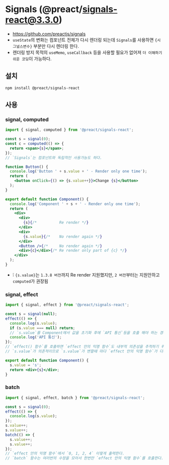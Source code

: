 # Signals (@preact/signals-react@3.3.0)
* https://github.com/preactjs/signals
* `useState`의 변화는 컴포넌트 전체가 다시 렌더링 되는데 `Signals`를 사용하면 `{시그널스변수}` 부분만 다시 렌더링 한다.
* 렌더링 방지 목적의 `useMemo`, `useCallback` 등을 사용할 필요가 없어져 `더 이해하기 쉬운 코딩`이 가능하다.

## 설치
```sh
npm install @preact/signals-react
```

## 사용
### signal, computed
```jsx
import { signal, computed } from '@preact/signals-react';

const s = signal(0);
const c = computed(() => {
  return <span>{s}</span>;
});
// `Signals`는 컴포넌트와 독립적인 사용가능도 하다.

function Button() {
  console.log('Button ' + s.value + ' - Render only one time');
  return (
    <button onClick={() => {s.value++}}>Change {s}</button>
  );
}

export default function Component() {
  console.log('Component ' + s + ' - Render only one time');
  return (
    <div>
      <div>
        {s}{/*          Re render */}
      </div>
      <div>
        {s.value}{/*    No render again */}
      </div>
      <Button />{/*     No render again */}
      <div>{c}</div>{/* Re render only part of {c} */}
    </div>
  );
}
```
* ❕ `{s.value}`는 `1.3.8 버전`까지 Re render 지원했지만, `2 버전`부터는 지원안하고 `computed`가 권장됨

### signal, effect
```jsx
import { signal, effect } from '@preact/signals-react';

const s = signal(null);
effect(() => {
  console.log(s.value);
  if (s.value === null) return;
  // `s.value`를 Component에서 값을 초기화 후에 `API 통신`등을 호출 해야 하는 경우
  console.log('API 통신');
});
// `effect() 함수`를 호출하면 `effect 안의 익명 함수`도 내부적 의존성을 추적하기 위해 즉시 호출 시킨다.
// `s.value`가 의존적이므로 `s.value`가 변할때 마다 `effect 안의 익명 함수`가 다시 호출 된다.

export default function Component() {
  s.value = 's';
  return <div>{s}</div>;
}
```

### batch
```jsx
import { signal, effect, batch } from '@preact/signals-react';

const s = signal(0);
effect(() => {
  console.log(s.value);
});
s.value++;
s.value++;
batch(() => {
  s.value++;
  s.value++;
});
// `effect 안의 익명 함수`에서 `0, 1, 2, 4` 이렇게 출력한다.
// `batch` 함수는 여러번의 수정을 모아서 한번만 `effect 안의 익명 함수`를 호출한다.
```

